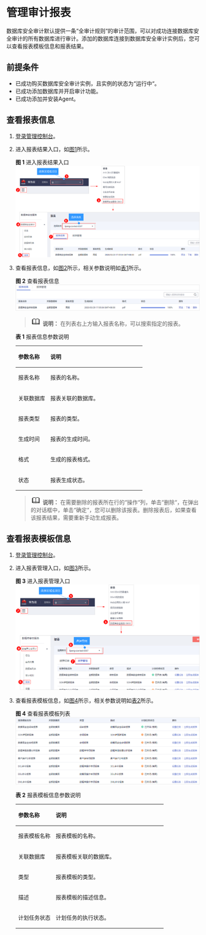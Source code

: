 # 管理审计报表<a name="dbss_01_0196"></a>

数据库安全审计默认提供一条“全审计规则“的审计范围，可以对成功连接数据库安全审计的所有数据库进行审计。添加的数据库连接到数据库安全审计实例后，您可以查看报表模板信息和报表结果。

## 前提条件<a name="section441811405410"></a>

-   已成功购买数据库安全审计实例，且实例的状态为“运行中“。
-   已成功添加数据库并开启审计功能。
-   已成功添加并安装Agent。

## 查看报表信息<a name="section3175951365"></a>

1.  [登录管理控制台](https://console.huaweicloud.com/?locale=zh-cn)。
2.  进入报表结果入口，如[图1](#dbss_01_0248_fig177955528129)所示。

    **图 1**  进入报表结果入口<a name="dbss_01_0248_fig177955528129"></a>  
    ![](figures/进入报表结果入口.png "进入报表结果入口")

3.  查看报表信息，如[图2](#fig13686171251816)所示，相关参数说明如[表1](#table964761214306)所示。

    **图 2**  查看报表信息<a name="fig13686171251816"></a>  
    ![](figures/查看报表信息.png "查看报表信息")

    >![](public_sys-resources/icon-note.gif) **说明：** 
    >在列表右上方输入报表名称，可以搜索指定的报表。

    **表 1**  报表信息参数说明

    <a name="table964761214306"></a>
    <table><thead align="left"><tr id="row1365581213011"><th class="cellrowborder" valign="top" width="25.4%" id="mcps1.2.3.1.1"><p id="p96584127304"><a name="p96584127304"></a><a name="p96584127304"></a>参数名称</p>
    </th>
    <th class="cellrowborder" valign="top" width="74.6%" id="mcps1.2.3.1.2"><p id="p18660171293013"><a name="p18660171293013"></a><a name="p18660171293013"></a>说明</p>
    </th>
    </tr>
    </thead>
    <tbody><tr id="row7664312163018"><td class="cellrowborder" valign="top" width="25.4%" headers="mcps1.2.3.1.1 "><p id="p56657123309"><a name="p56657123309"></a><a name="p56657123309"></a>报表名称</p>
    </td>
    <td class="cellrowborder" valign="top" width="74.6%" headers="mcps1.2.3.1.2 "><p id="p14669161217308"><a name="p14669161217308"></a><a name="p14669161217308"></a>报表的名称。</p>
    </td>
    </tr>
    <tr id="row18114121410321"><td class="cellrowborder" valign="top" width="25.4%" headers="mcps1.2.3.1.1 "><p id="p195041220123213"><a name="p195041220123213"></a><a name="p195041220123213"></a>关联数据库</p>
    </td>
    <td class="cellrowborder" valign="top" width="74.6%" headers="mcps1.2.3.1.2 "><p id="p5506192011323"><a name="p5506192011323"></a><a name="p5506192011323"></a>报表关联的数据库。</p>
    </td>
    </tr>
    <tr id="row17352133015322"><td class="cellrowborder" valign="top" width="25.4%" headers="mcps1.2.3.1.1 "><p id="p7313193714329"><a name="p7313193714329"></a><a name="p7313193714329"></a>报表类型</p>
    </td>
    <td class="cellrowborder" valign="top" width="74.6%" headers="mcps1.2.3.1.2 "><p id="p631613374329"><a name="p631613374329"></a><a name="p631613374329"></a>报表的类型。</p>
    </td>
    </tr>
    <tr id="row1167216126301"><td class="cellrowborder" valign="top" width="25.4%" headers="mcps1.2.3.1.1 "><p id="p126741912113015"><a name="p126741912113015"></a><a name="p126741912113015"></a>生成时间</p>
    </td>
    <td class="cellrowborder" valign="top" width="74.6%" headers="mcps1.2.3.1.2 "><p id="p76771712113017"><a name="p76771712113017"></a><a name="p76771712113017"></a>报表的生成时间。</p>
    </td>
    </tr>
    <tr id="row1856318344013"><td class="cellrowborder" valign="top" width="25.4%" headers="mcps1.2.3.1.1 "><p id="p356373194018"><a name="p356373194018"></a><a name="p356373194018"></a>格式</p>
    </td>
    <td class="cellrowborder" valign="top" width="74.6%" headers="mcps1.2.3.1.2 "><p id="p205631324016"><a name="p205631324016"></a><a name="p205631324016"></a>生成的报表格式。</p>
    </td>
    </tr>
    <tr id="row19685121213016"><td class="cellrowborder" valign="top" width="25.4%" headers="mcps1.2.3.1.1 "><p id="p968710125308"><a name="p968710125308"></a><a name="p968710125308"></a>状态</p>
    </td>
    <td class="cellrowborder" valign="top" width="74.6%" headers="mcps1.2.3.1.2 "><p id="p186901012163011"><a name="p186901012163011"></a><a name="p186901012163011"></a>报表生成状态。</p>
    </td>
    </tr>
    </tbody>
    </table>

    >![](public_sys-resources/icon-note.gif) **说明：** 
    >在需要删除的报表所在行的“操作“列，单击“删除“，在弹出的对话框中，单击“确定“，您可以删除该报表。删除报表后，如果查看该报表结果，需要重新手动生成报表。


## 查看报表模板信息<a name="section93844411216"></a>

1.  [登录管理控制台](https://console.huaweicloud.com/?locale=zh-cn)。
2.  进入报表管理入口，如[图3](#dbss_01_0248_fig61991836131419)所示。

    **图 3**  进入报表管理入口<a name="dbss_01_0248_fig61991836131419"></a>  
    ![](figures/进入报表管理入口.png "进入报表管理入口")

3.  查看报表模板信息，如[图4](#fig114613221242)所示，相关参数说明如[表2](#table179131719111217)所示。

    **图 4**  查看报表模板列表<a name="fig114613221242"></a>  
    ![](figures/查看报表模板列表.png "查看报表模板列表")

    **表 2**  报表模板信息参数说明

    <a name="table179131719111217"></a>
    <table><thead align="left"><tr id="row1914619131213"><th class="cellrowborder" valign="top" width="25.4%" id="mcps1.2.3.1.1"><p id="p14914171921216"><a name="p14914171921216"></a><a name="p14914171921216"></a>参数名称</p>
    </th>
    <th class="cellrowborder" valign="top" width="74.6%" id="mcps1.2.3.1.2"><p id="p5914121921216"><a name="p5914121921216"></a><a name="p5914121921216"></a>说明</p>
    </th>
    </tr>
    </thead>
    <tbody><tr id="row1891401911125"><td class="cellrowborder" valign="top" width="25.4%" headers="mcps1.2.3.1.1 "><p id="p17914141931211"><a name="p17914141931211"></a><a name="p17914141931211"></a>报表模板名称</p>
    </td>
    <td class="cellrowborder" valign="top" width="74.6%" headers="mcps1.2.3.1.2 "><p id="p1991461910120"><a name="p1991461910120"></a><a name="p1991461910120"></a>报表模板的名称。</p>
    </td>
    </tr>
    <tr id="row99141819131211"><td class="cellrowborder" valign="top" width="25.4%" headers="mcps1.2.3.1.1 "><p id="p091417195126"><a name="p091417195126"></a><a name="p091417195126"></a>关联数据库</p>
    </td>
    <td class="cellrowborder" valign="top" width="74.6%" headers="mcps1.2.3.1.2 "><p id="p1691451971217"><a name="p1691451971217"></a><a name="p1691451971217"></a>报表模板关联的数据库。</p>
    </td>
    </tr>
    <tr id="row1591471911127"><td class="cellrowborder" valign="top" width="25.4%" headers="mcps1.2.3.1.1 "><p id="p5914819191218"><a name="p5914819191218"></a><a name="p5914819191218"></a>类型</p>
    </td>
    <td class="cellrowborder" valign="top" width="74.6%" headers="mcps1.2.3.1.2 "><p id="p12914111971210"><a name="p12914111971210"></a><a name="p12914111971210"></a>报表模板的类型。</p>
    </td>
    </tr>
    <tr id="row391471914129"><td class="cellrowborder" valign="top" width="25.4%" headers="mcps1.2.3.1.1 "><p id="p149143195128"><a name="p149143195128"></a><a name="p149143195128"></a>描述</p>
    </td>
    <td class="cellrowborder" valign="top" width="74.6%" headers="mcps1.2.3.1.2 "><p id="p14914201919125"><a name="p14914201919125"></a><a name="p14914201919125"></a>报表模板的描述信息。</p>
    </td>
    </tr>
    <tr id="row891481921215"><td class="cellrowborder" valign="top" width="25.4%" headers="mcps1.2.3.1.1 "><p id="p18914131914128"><a name="p18914131914128"></a><a name="p18914131914128"></a>计划任务状态</p>
    </td>
    <td class="cellrowborder" valign="top" width="74.6%" headers="mcps1.2.3.1.2 "><p id="p4914131921218"><a name="p4914131921218"></a><a name="p4914131921218"></a>计划任务的执行状态。</p>
    </td>
    </tr>
    </tbody>
    </table>


